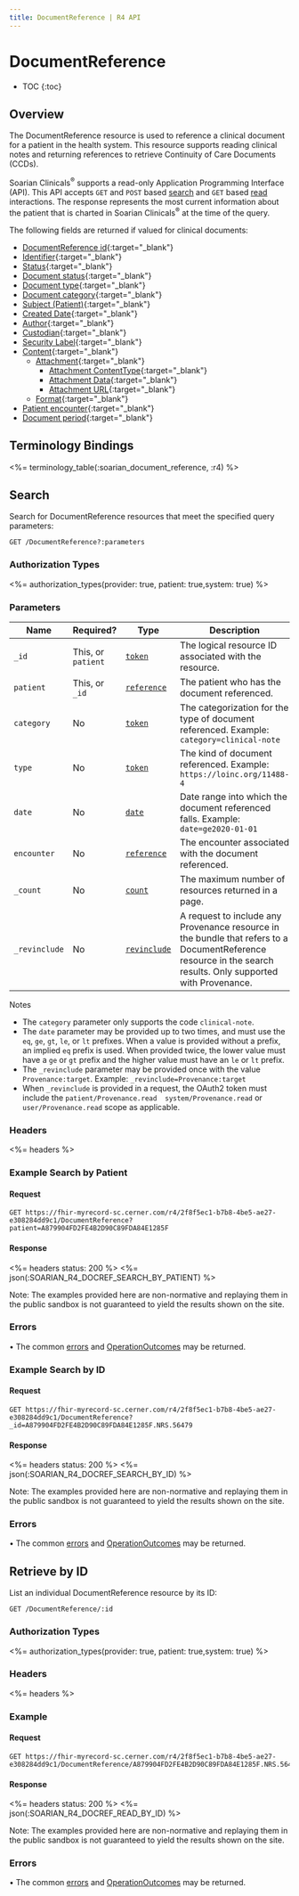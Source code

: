 ```yaml
---
title: DocumentReference | R4 API
---
```


# DocumentReference

* TOC
{:toc}

## Overview

The DocumentReference resource is used to reference a clinical document for a patient in the health system. This resource supports reading clinical notes and returning references to retrieve Continuity of Care Documents (CCDs).

Soarian Clinicals<sup>®</sup> supports a read-only Application Programming Interface (API). This API accepts `GET` and `POST` based [search] and `GET` based [read] interactions. The response represents the most current information about the patient that is charted in Soarian Clinicals<sup>®</sup> at the time of the query.

The following fields are returned if valued for clinical documents:

* [DocumentReference id](https://hl7.org/fhir/r4/resource-definitions.html#Resource.id){:target="_blank"}
* [Identifier](https://hl7.org/fhir/R4/documentreference-definitions.html#DocumentReference.identifier){:target="_blank"}
* [Status]( https://hl7.org/fhir/r4/documentreference-definitions.html#DocumentReference.status){:target="_blank"}
* [Document status](https://hl7.org/fhir/r4/documentreference-definitions.html#DocumentReference.docStatus){:target="_blank"}
* [Document type](https://hl7.org/fhir/r4/documentreference-definitions.html#DocumentReference.type){:target="_blank"}
* [Document category](https://hl7.org/fhir/r4/documentreference-definitions.html#DocumentReference.category){:target="_blank"}
* [Subject (Patient)](https://hl7.org/fhir/r4/documentreference-definitions.html#DocumentReference.subject){:target="_blank"}
* [Created Date](https://hl7.org/fhir/r4/documentreference-definitions.html#DocumentReference.date){:target="_blank"}
* [Author](https://hl7.org/fhir/r4/documentreference-definitions.html#DocumentReference.author){:target="_blank"}
* [Custodian](https://hl7.org/fhir/R4/documentreference-definitions.html#DocumentReference.custodian){:target="_blank"}
* [Security Label](https://hl7.org/fhir/R4/documentreference-definitions.html#DocumentReference.securityLabel){:target="_blank"}
* [Content](https://hl7.org/fhir/r4/documentreference-definitions.html#DocumentReference.content){:target="_blank"}
  * [Attachment](https://hl7.org/fhir/r4/documentreference-definitions.html#DocumentReference.content.attachment){:target="_blank"}
      * [Attachment ContentType](https://hl7.org/fhir/r4/datatypes-definitions.html#Attachment.contentType){:target="_blank"}
      * [Attachment Data](https://hl7.org/fhir/R4/datatypes-definitions.html#Attachment.data){:target="_blank"}
      * [Attachment URL](https://hl7.org/fhir/r4/datatypes-definitions.html#Attachment.url){:target="_blank"}
  * [Format](https://hl7.org/fhir/r4/documentreference-definitions.html#DocumentReference.content.format){:target="_blank"}
* [Patient encounter]( https://hl7.org/fhir/r4/documentreference-definitions.html#DocumentReference.context.encounter){:target="_blank"}
* [Document period]( https://hl7.org/fhir/r4/documentreference-definitions.html#DocumentReference.context.period){:target="_blank"}


## Terminology Bindings

<%= terminology_table(:soarian_document_reference, :r4) %>

## Search

Search for DocumentReference resources that meet the specified query parameters:

    GET /DocumentReference?:parameters

### Authorization Types

<%= authorization_types(provider: true, patient: true,system: true) %>

### Parameters

 Name                     | Required?          | Type          | Description
--------------------------|--------------------|---------------|--------------------------------------------------------------------------------------------------------
 `_id`                    | This, or `patient` | [`token`]     | The logical resource ID associated with the resource.
 `patient`                | This, or `_id`     | [`reference`] | The patient who has the document referenced. 
`category`                | No                 | [`token`]     | The categorization for the type of document referenced. Example: `category=clinical-note`
`type`                    | No                 | [`token`]     | The kind of document referenced. Example: `https://loinc.org/11488-4`
`date`                    | No                 | [`date`]      | Date range into which the document referenced falls. Example: `date=ge2020-01-01`
`encounter`               | No                 | [`reference`] | The encounter associated with the document referenced. 
`_count`                  | No                 | [`count`]     | The maximum number of resources returned in a page.
`_revinclude`             | No                 | [`revinclude`]| A request to include any Provenance resource in the bundle that refers to a DocumentReference resource in the search results. Only supported with Provenance.

Notes

* The `category` parameter only supports the code `clinical-note`.
* The `date` parameter may be provided up to two times, and must use the `eq`, `ge`, `gt`, `le`, or `lt` prefixes. When a value is provided without a prefix, an implied `eq` prefix is used. When provided twice, the lower value must have a `ge` or `gt` prefix and the higher value must have an `le` or `lt` prefix.
* The `_revinclude` parameter may be provided once with the value `Provenance:target`. Example: `_revinclude=Provenance:target`
* When `_revinclude` is provided in a request, the OAuth2 token must include the `patient/Provenance.read  system/Provenance.read`  or  `user/Provenance.read` scope as applicable.


### Headers

<%= headers %>

### Example Search by Patient 

#### Request

    GET https://fhir-myrecord-sc.cerner.com/r4/2f8f5ec1-b7b8-4be5-ae27-e308284dd9c1/DocumentReference?patient=A879904FD2FE4B2D90C89FDA84E1285F

#### Response

<%= headers status: 200 %>
<%= json(:SOARIAN_R4_DOCREF_SEARCH_BY_PATIENT) %>

Note: The examples provided here are non-normative and replaying them in the public sandbox is not guaranteed to yield the results shown on the site.


### Errors

• The common [errors] and [OperationOutcomes] may be returned. 


### Example Search by ID

#### Request

    GET https://fhir-myrecord-sc.cerner.com/r4/2f8f5ec1-b7b8-4be5-ae27-e308284dd9c1/DocumentReference?_id=A879904FD2FE4B2D90C89FDA84E1285F.NRS.56479

#### Response

<%= headers status: 200 %>
<%= json(:SOARIAN_R4_DOCREF_SEARCH_BY_ID) %>

Note: The examples provided here are non-normative and replaying them in the public sandbox is not guaranteed to yield the results shown on the site.

### Errors

• The common [errors] and [OperationOutcomes] may be returned. 

## Retrieve by ID

List an individual DocumentReference resource by its ID:

    GET /DocumentReference/:id

### Authorization Types

<%= authorization_types(provider: true, patient: true,system: true) %>

### Headers

<%= headers %>

### Example

#### Request


    GET https://fhir-myrecord-sc.cerner.com/r4/2f8f5ec1-b7b8-4be5-ae27-e308284dd9c1/DocumentReference/A879904FD2FE4B2D90C89FDA84E1285F.NRS.56479

#### Response

<%= headers status: 200 %>
<%= json(:SOARIAN_R4_DOCREF_READ_BY_ID) %>

Note: The examples provided here are non-normative and replaying them in the public sandbox is not guaranteed to yield the results shown on the site.


### Errors

• The common [errors] and [OperationOutcomes] may be returned. 

[`token`]: https://hl7.org/fhir/R4/search.html#token
[`reference`]: https://hl7.org/fhir/R4/search.html#reference
[`date`]: https://hl7.org/fhir/R4/search.html#date
[`number`]: https://hl7.org/fhir/R4/search.html#number
[errors]: ../../#client-errors
[OperationOutcomes]: ../../#operation-outcomes
[Update documentation]: https://www.hl7.org/fhir/r4/http.html#update
[`count`]: https://hl7.org/fhir/r4/search.html#count
[`revinclude`]: https://hl7.org/fhir/search.html#revinclude
[search]: https://www.hl7.org/fhir/http.html#search
[read]: https://www.hl7.org/fhir/http.html#read
